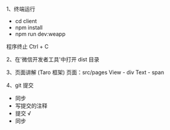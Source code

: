 1、终端运行

- cd client
- npm install
- npm run dev:weapp

程序终止 Ctrl + C

2、在'微信开发者工具'中打开 dist 目录

3、页面讲解 (Taro 框架)
页面：src/pages
View - div
Text - span

4、git 提交

- 同步
- 写提交的注释
- 提交 √
- 同步
